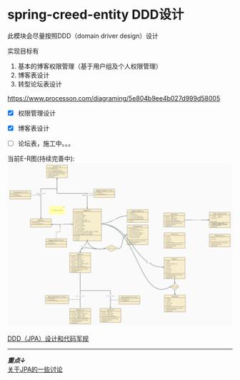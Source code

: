 # spring-creed-entity DDD设计
此模块会尽量按照DDD（domain driver design）设计

实现目标有
1. 基本的博客权限管理（基于用户组及个人权限管理）
2. 博客表设计
3. 转型论坛表设计

https://www.processon.com/diagraming/5e804b9ee4b027d999d58005

- [x] 权限管理设计
- [x] 博客表设计
- [ ] 论坛表，施工中。。。


当前E-R图(持续完善中):
![E-R图](../docs/imgs/博客E-R图.jpg)

[DDD（JPA）设计和代码军规](https://qinnnyul.github.io/2019/04/15/jpa-known-issues/)

*******  
***重点↓***  
[关于JPA的一些讨论](http://www.spring4all.com/question/112)
